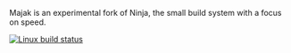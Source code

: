 Majak is an experimental fork of Ninja, the small build system with a focus on
speed.

[![Linux build status](https://api.travis-ci.org/fbenkstein/majak.svg?branch=master)](https://travis-ci.org/fbenkstein/majak)
